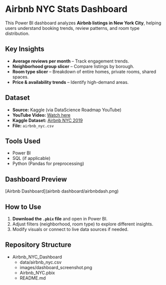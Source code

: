 # Airbnb NYC Stats Dashboard  

This Power BI dashboard analyzes **Airbnb listings in New York City**, helping users understand booking trends, review patterns, and room type distribution.

## Key Insights  
- **Average reviews per month** – Track engagement trends.  
- **Neighborhood group slicer** – Compare listings by borough.  
- **Room type slicer** – Breakdown of entire homes, private rooms, shared spaces.  
- **Price & availability trends** – Identify high-demand areas.  

## Dataset  
- **Source:** Kaggle (via DataScience Roadmap YouTube)  
- **YouTube Video:** [Watch here](https://www.youtube.com/watch?v=qiLViMzzANE&list=PL7RSbI9s6KhhQqxFpkPVCHykgrWPK41gS)  
- **Kaggle Dataset:** [Airbnb NYC 2019](https://www.kaggle.com/dgomonov/new-york-city-airbnb-open-data)  
- **File:** `airbnb_nyc.csv`  

## Tools Used  
- Power BI  
- SQL (if applicable)  
- Python (Pandas for preprocessing)  

## Dashboard Preview  
[Airbnb Dashboard](airbnb dashboard/airbnbdash.png)  

## How to Use  
1. **Download the `.pbix` file** and open in Power BI.  
2. Adjust filters (neighborhood, room type) to explore different insights.  
3. Modify visuals or connect to live data sources if needed.  

## Repository Structure  
- Airbnb_NYC_Dashboard
  - data/airbnb_nyc.csv
  - images/dashboard_screenshot.png
  - Airbnb_NYC.pbix
  - README.md


